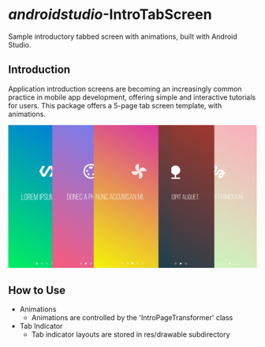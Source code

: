 # _androidstudio_-IntroTabScreen
Sample introductory tabbed screen with animations, built with Android Studio.

## Introduction

Application introduction screens are becoming an increasingly common practice in mobile app development, offering simple and interactive tutorials for users. This package offers a 5-page tab screen template, with animations.

![Tab preview](img/TabFan.png)

## How to Use

- Animations
  - Animations are controlled by the 'IntroPageTransformer' class
- Tab Indicator
  - Tab indicator layouts are stored in res/drawable subdirectory

